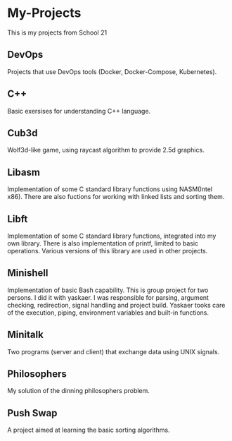 # My-Projects
This is my projects from School 21
## DevOps
Projects that use DevOps tools (Docker, Docker-Compose, Kubernetes).
## C++
Basic exersises for understanding C++ language.
## Cub3d
Wolf3d-like game, using raycast algorithm to provide 2.5d graphics.
## Libasm
Implementation of some C standard library functions using NASM(Intel x86). There are also fuctions for working with linked lists and sorting them. 
## Libft
Implementation of some C standard library functions, integrated into my own library. There is also implementation of printf, limited to basic operations. Various versions of this library are used in other projects. 
## Minishell
Implementation of basic Bash capability. This is group project for two persons. I did it with yaskaer. I was responsible for parsing, argument checking, redirection, signal handling and project build. Yaskaer tooks care of the execution, piping, environment variables and built-in functions.
## Minitalk
Two programs (server and client) that exchange data using UNIX signals.
## Philosophers
My solution of the dinning philosophers problem.
## Push Swap
A project aimed at learning the basic sorting algorithms.
